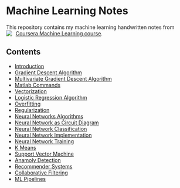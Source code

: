 # Machine Learning Notes
This repository contains my machine learning handwritten notes from [Coursera Machine Learning course](https://www.coursera.org/learn/machine-learning).
<img src="https://qph.fs.quoracdn.net/main-qimg-1461a07bf1a2959fca2586a8af26b190"
     style="float: left; margin-right: 10px;" />
     
## Contents
- [Introduction](https://github.com/akshaybahadur21/ml-notes/blob/master/notes_md/intro.md)
- [Gradient Descent Algorithm](https://github.com/akshaybahadur21/ml-notes/blob/master/notes_md/gradient_descent.md)
- [Multivariate Gradient Descent Algorithm](https://github.com/akshaybahadur21/ml-notes/blob/master/notes_md/multivaraite_gradient_descent.md)
- [Matlab Commands](https://github.com/akshaybahadur21/ml-notes/blob/master/notes_md/matlab_commands.md)
- [Vectorization](https://github.com/akshaybahadur21/ml-notes/blob/master/notes_md/vectorization.md)
- [Logistic Regression Algorithm](https://github.com/akshaybahadur21/ml-notes/blob/master/notes_md/logistic_regression.md)
- [Overfitting](https://github.com/akshaybahadur21/ml-notes/blob/master/notes_md/overfitting.md)
- [Regularization](https://github.com/akshaybahadur21/ml-notes/blob/master/notes_md/regularization.md)
- [Neural Networks Algorithms](https://github.com/akshaybahadur21/ml-notes/blob/master/notes_md/neural_networks.md)
- [Neural Network as Circuit Diagram](https://github.com/akshaybahadur21/ml-notes/blob/master/notes_md/network_diagram.md)
- [Neural Network Classification](https://github.com/akshaybahadur21/ml-notes/blob/master/notes_md/neural_network_classification.md)
- [Neural Network Implementation](https://github.com/akshaybahadur21/ml-notes/blob/master/notes_md/neural_network_implementation.md)
- [Neural Network Training](https://github.com/akshaybahadur21/ml-notes/blob/master/notes_md/neural_network_training.md)
- [K Means](https://github.com/akshaybahadur21/ml-notes/blob/master/notes_md/k-means.md)
- [Support Vector Machine](https://github.com/akshaybahadur21/ml-notes/blob/master/notes_md/svm.md)
- [Anamoly Detection](https://github.com/akshaybahadur21/ml-notes/blob/master/notes_md/anamoly-detection.md)
- [Recommender Systems](https://github.com/akshaybahadur21/ml-notes/blob/master/notes_md/recommender_systems.md)
- [Collaborative Filtering](https://github.com/akshaybahadur21/ml-notes/blob/master/notes_md/collaborative_filtering.md)
- [ML Pipelines](https://github.com/akshaybahadur21/ml-notes/blob/master/notes_md/ml_with_large_data_and_building_pipelines.md)
